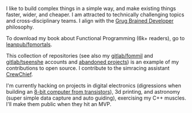 I like to build complex things in a simple way, and make existing things faster, wider, and cheaper. I am attracted to technically challenging topics and cross-disciplinary teams. I align with the [Grug Brained Developer](https://grugbrain.dev/) philosophy.

To download my book about Functional Programming (6k+ readers), go to [leanpub/fpmortals](https://leanpub.com/fpmortals).

This collection of repositories (see also my [gitlab/fommil](https://gitlab.com/fommil/) and [gitlab/tseenshe](https://gitlab.com/tseenshe) accounts and [abandoned projects](https://gitlab.com/fommil/attic)) is an example of my contributions to open source. I contribute to the simracing assistant [CrewChief](https://gitlab.com/mr_belowski/CrewChiefV4/).

I'm currently hacking on projects in digital electronics (digressions when building an [8-bit computer from transistors](https://www.youtube.com/playlist?list=PLowKtXNTBypGqImE405J2565dvjafglHU)), 3d printing, and astronomy (super simple data capture and auto guiding), exercising my C++ muscles. I'll make them public when they hit an MVP.

<!--
**fommil/fommil** is a ✨ _special_ ✨ repository because its `README.md` (this file) appears on your GitHub profile.

Here are some ideas to get you started:

- 🔭 I’m currently working on ...
- 🌱 I’m currently learning ...
- 👯 I’m looking to collaborate on ...
- 🤔 I’m looking for help with ...
- 💬 Ask me about ...
- 📫 How to reach me: ...
- 😄 Pronouns: ...
- ⚡ Fun fact: ...
-->
